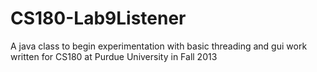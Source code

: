 # CS180-Lab9Listener
A java class to begin experimentation with basic threading and gui work written for CS180 at Purdue University in Fall 2013
